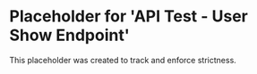 ﻿# Placeholder for 'API Test - User Show Endpoint'
This placeholder was created to track and enforce strictness.
